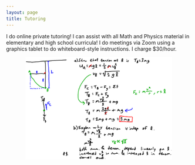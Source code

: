 ```yaml
---
layout: page
title: Tutoring
---
```


I do online private tutoring! I can assist with all Math and Physics material in elementary and high school curricula! I do meetings via Zoom using a graphics tablet to do whiteboard-style instructions. I charge $30/hour.

<center><img src="tutor_sample.png" alt="Whiteboard-style explanation sample" width="400" height="278"></center>
